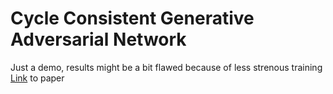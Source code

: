 # Cycle Consistent Generative Adversarial Network 
Just a demo, results might be a bit flawed because of less strenous training
[Link](https://arxiv.org/abs/1703.10593) to paper

